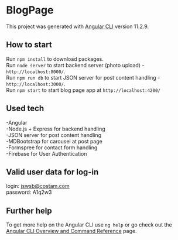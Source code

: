 # BlogPage

This project was generated with [Angular CLI](https://github.com/angular/angular-cli) version 11.2.9.

## How to start

Run `npm install` to download packages.<br />
Run `node server` to start backend server (photo upload) - `http://localhost:8000/`.<br />
Run `npm run db` to start JSON server for post content handling -  `http://localhost:3000/`.<br />
Run `npm start` to start blog page app at `http://localhost:4200/`<br />

## Used tech

-Angular<br />
-Node.js + Express for backend handling<br />
-JSON server for post content handling<br />
-MDBootstrap for carousel at post page<br />
-Formspree for contact form handling<br />
-Firebase for User Authentication<br />

## Valid user data for log-in

login: jswsb@costam.com<br/>
password: A1q2w3<br/>
## Further help

To get more help on the Angular CLI use `ng help` or go check out the [Angular CLI Overview and Command Reference](https://angular.io/cli) page.

